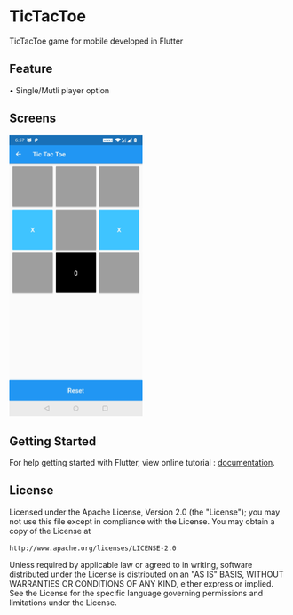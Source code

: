 # TicTacToe
TicTacToe game for mobile developed in Flutter

## Feature
•	Single/Mutli player option<br/> 

## Screens
<img src="https://github.com/snj07/TicTacToeFlutter/blob/master/screenshot/Screenshot_20181216-185754.jpg" width="240"/>
<br/>

## Getting Started

For help getting started with Flutter, view online tutorial :
[documentation](https://flutter.io/).


## License

Licensed under the Apache License, Version 2.0 (the "License");
you may not use this file except in compliance with the License.
You may obtain a copy of the License at

    http://www.apache.org/licenses/LICENSE-2.0

Unless required by applicable law or agreed to in writing, software
distributed under the License is distributed on an "AS IS" BASIS,
WITHOUT WARRANTIES OR CONDITIONS OF ANY KIND, either express or implied.
See the License for the specific language governing permissions and
limitations under the License.
